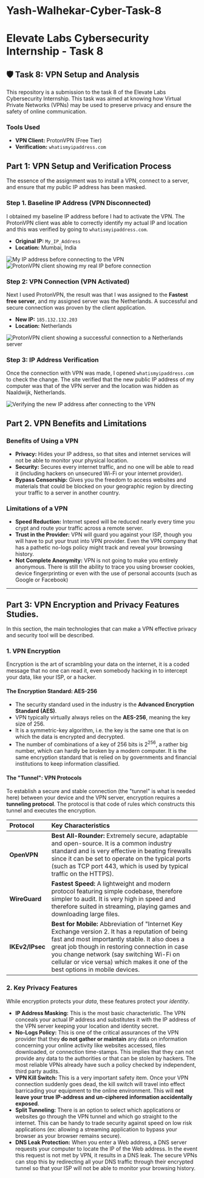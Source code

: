 # Yash-Walhekar-Cyber-Task-8

# Elevate Labs Cybersecurity Internship - Task 8

## 🛡️ Task 8: VPN Setup and Analysis

This repository is a submission to the task 8 of the Elevate Labs Cybersecurity Internship. This task was aimed at knowing how Virtual Private Networks (VPNs) may be used to preserve privacy and ensure the safety of online communication.

### Tools Used
* **VPN Client:** ProtonVPN (Free Tier)
* **Verification:** `whatismyipaddress.com`

## Part 1: VPN Setup and Verification Process

The essence of the assignment was to install a VPN, connect to a server, and ensure that my public IP address has been masked.

### Step 1. Baseline IP Address (VPN Disconnected)

I obtained my baseline IP address before I had to activate the VPN. The ProtonVPN client was able to correctly identify my actual IP and location and this was verified by going to `whatismyipaddress.com`.

* **Original IP:** `My_IP_Address`
* **Location:** Mumbai, India

![My IP address before connecting to the VPN](Before%20VPN.png)
![ProtonVPN client showing my real IP before connection](ProtonVPN%20Disconnected.png)

### Step 2: VPN Connection (VPN Activated)

Next I used ProtonVPN, the result was that I was assigned to the **Fastest free server**, and my assigned server was the Netherlands. A successful and secure connection was proven by the client application.

* **New IP:** `185.132.132.203`
* **Location:** Netherlands

![ProtonVPN client showing a successful connection to a Netherlands server](ProtonVPN%20Connected.png)

### Step 3: IP Address Verification

Once the connection with VPN was made, I opened `whatismyipaddress.com` to check the change. The site verified that the new public IP address of my computer was that of the VPN server and the location was hidden as Naaldwijk, Netherlands.

![Verifying the new IP address after connecting to the VPN](After%20VPN.png)

## Part 2. VPN Benefits and Limitations

### Benefits of Using a VPN
* **Privacy:** Hides your IP address, so that sites and internet services will not be able to monitor your physical location.
* **Security:** Secures every internet traffic, and no one will be able to read it (including hackers on unsecured Wi-Fi or your internet provider).
* **Bypass Censorship:** Gives you the freedom to access websites and materials that could be blocked on your geographic region by directing your traffic to a server in another country.

### Limitations of a VPN
* **Speed Reduction:** Internet speed will be reduced nearly every time you crypt and route your traffic across a remote server.
* **Trust in the Provider:** VPN will guard you against your ISP, though you will have to put your trust into VPN provider. Even the VPN company that has a pathetic no-logs policy might track and reveal your browsing history.
* **Not Complete Anonymity:** VPN is not going to make you entirely anonymous. There is still the ability to trace you using browser cookies, device fingerprinting or even with the use of personal accounts (such as Google or Facebook)

---

## Part 3: VPN Encryption and Privacy Features Studies.

In this section, the main technologies that can make a VPN effective privacy and security tool will be described.

### 1. VPN Encryption

Encryption is the art of scrambling your data on the internet, it is a coded message that no one can read it, even somebody hacking in to intercept your data, like your ISP, or a hacker.

#### The Encryption Standard: AES-256

* The security standard used in the industry is the **Advanced Encryption Standard (AES)**.
* VPN typically virtually always relies on the **AES-256**, meaning the key size of 256.
* It is a symmetric-key algorithm, i.e. the key is the same one that is on which the data is encrypted and decrypted.
* The number of combinations of a key of 256 bits is $2^{256}$, a rather big number, which can hardly be broken by a modern computer. It is the same encryption standard that is relied on by governments and financial institutions to keep information classified.

#### The "Tunnel": VPN Protocols

To establish a secure and stable connection (the "tunnel" is what is needed here) between your device and the VPN server, encryption requires a **tunneling protocol**. The protocol is that code of rules which constructs this tunnel and executes the encryption.

| Protocol | Key Characteristics |
| :--- | :--- |
| **OpenVPN** | **Best All-Rounder:** Extremely secure, adaptable and open-source. It is a common industry standard and is very effective in beating firewalls since it can be set to operate on the typical ports (such as TCP port 443, which is used by typical traffic on the HTTPS). |
| **WireGuard** | **Fastest Speed:** A lightweight and modern protocol featuring simple codebase, therefore simpler to audit. It is very high in speed and therefore suited in streaming, playing games and downloading large files. |
| **IKEv2/IPsec** | **Best for Mobile:** Abbreviation of "Internet Key Exchange version 2. It has a reputation of being fast and most importantly stable. It also does a great job though in restoring connection in case you change network (say switching Wi-Fi on cellular or vice versa) which makes it one of the best options in mobile devices. |

### 2. Key Privacy Features

While encryption protects your *data*, these features protect your *identity*.

* **IP Address Masking:** This is the most basic characteristic. The VPN conceals your actual IP address and substitutes it with the IP address of the VPN server keeping your location and identity secret.
* **No-Logs Policy:** This is one of the critical assurances of the VPN provider that they **do not gather or maintain** any data on information concerning your online activity like websites accessed, files downloaded, or connection time-stamps. This implies that they can not provide any data to the authorities or that can be stolen by hackers. The most reliable VPNs already have such a policy checked by independent, third party audits.
* **VPN Kill Switch:** This is a very important safety item. Once your VPN connection suddenly goes dead, the kill switch will travel into effect barricading your equipment to the online environment. This will **not leave your true IP-address and un-ciphered information accidentally exposed**.
* **Split Tunneling:** There is an option to select which applications or websites go through the VPN tunnel and which go straight to the internet. This can be handy to trade security against speed on low risk applications (ex: allowing a streaming application to bypass your browser as your browser remains secure).
* **DNS Leak Protection:** When you enter a Web address, a DNS server requests your computer to locate the IP of the Web address. In the event this request is not met by VPN, it results in a DNS leak. The secure VPNs can stop this by redirecting all your DNS traffic through their encrypted tunnel so that your ISP will not be able to monitor your browsing history.
